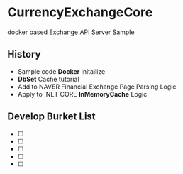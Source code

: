 CurrencyExchangeCore
====================

docker based Exchange API Server Sample

History
-------

-	Sample code **Docker** initailize
-	**DbSet** Cache tutorial
-	Add to NAVER Financial Exchange Page Parsing Logic
-	Apply to .NET CORE **InMemoryCache** Logic

Develop Burket List
-------------------

-	[ ]
-	[ ]
-	[ ]
-	[ ]
-	[ ]
